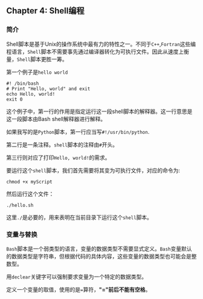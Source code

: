 ## Chapter 4: Shell编程

### 简介

Shell脚本是基于Unix的操作系统中最有力的特性之一。不同于`C++`,`Fortran`这些编程语言，`Shell`脚本不需要事先通过编译器转化为可执行文件。因此从速度上衡量，`Shell`脚本更胜一筹。

第一个例子是`hello world`

```shell
#! /bin/bash
# Print "Hello, world" and exit
echo Hello, world!
exit 0
```

这个例子中，第一行的作用是指定运行这一段shell脚本的解释器。这一行意思是这一段脚本由Bash shell解释器进行解释。

如果我写的是`Python`脚本，第一行应当写`#!/usr/bin/python`.

第二行是一条注释。`shell`脚本的注释由`#`开头。

第三行则对应了打印`Hello, world!`的需求。

要运行这个`shell`脚本，我们首先需要将其变为可执行文件，对应的命令为:

```shell
chmod +x myScript
```

然后运行这个文件：

```shell
./hello.sh
```

这里`./`是必要的，用来表明在当前目录下运行这个`shell`脚本。

### 变量与替换

`Bash`脚本是一个弱类型的语言，变量的数据类型不需要显式定义。`Bash`变量默认的数据类型是字符串，但根据代码的具体内容，这些变量的数据类型也可能会是整数型。

用`declear`关键字可以强制要求变量为一个特定的数据类型。

定义一个变量的取值，使用的是`=`算符，**"="前后不能有空格**。

